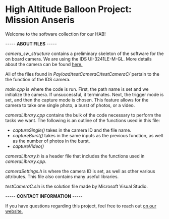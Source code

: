 
# High Altitude Balloon Project: Mission Anseris

Welcome to the software collection for our HAB! 

----- **ABOUT FILES** -----

*camera_sw_structure* contains a preliminary skeleton of the software for the on board camera. We are using the IDS UI-3241LE-M-GL. More details about the camera can be found [here.](https://en.ids-imaging.com/download-details/AB00430.html)

All of the files found in *Payload/testCameraC/testCameraC/* pertain to the the function of the IDS camera.

*main.cpp* is where the code is run. First, the path name is set and we initialize the camera. If unsuccessful, it terminates. Next, the trigger mode is set, and then the capture mode is chosen. This feature allows for the camera to take one single photo, a burst of photos, or a video.

*cameraLibrary.cpp* contains the bulk of the code necessary to perform the tasks we want. The following is an outline of the functions used in this file:
* *captureSingle()* takes in the camera ID and the file name. 
* *captureBurst()* takes in the same inputs as the previous function, as well as the number of photos in the burst.
* *captureVideo()* 

*cameraLibrary.h* is a header file that includes the functions used in *cameraLibrary.cpp*. 

*cameraSettings.h* is where the camera ID is set, as well as other various attributes. This file also contains many useful libraries.

*testCameraC.sln* is the solution file made by Microsoft Visual Studio.


----- **CONTACT INFORMATION** -----

If you have questions regarding this project, feel free to reach out [on our website.](https://www.mcgillspace.com/#!/contact)


